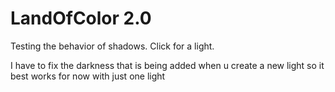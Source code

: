 # LandOfColor 2.0

Testing the behavior of shadows. Click for a light.

I have to fix the darkness that is being added when u create a new light so it best works for now with just one light
